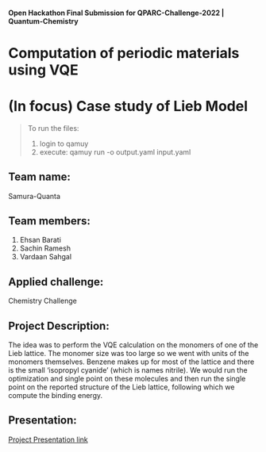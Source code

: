 #### Open Hackathon Final Submission for QPARC-Challenge-2022 | Quantum-Chemistry

# Computation of periodic materials using VQE
# (In focus) Case study of Lieb Model

> To run the files:
> 1. login to qamuy
> 2. execute: qamuy run -o output.yaml input.yaml

## Team name:
Samura-Quanta

## Team members:
1. Ehsan Barati
2. Sachin Ramesh 
3. Vardaan Sahgal 

## Applied challenge:
Chemistry Challenge

## Project Description:
The idea was to perform the VQE calculation on the monomers of one of the Lieb lattice. The monomer size was too large so we went with units of the monomers themselves. Benzene makes up for most of the lattice and there is the small ‘isopropyl cyanide’ (which is names nitrile). We would run the optimization and single point on these molecules and then run the single point on the reported structure of the Lieb lattice, following which we compute the binding energy.

## Presentation:
[Project Presentation link](https://docs.google.com/presentation/d/1ob_HsXh8uv0uTQEB3BnR67Nwv5oZeNjrl_mGCy8o6SI/edit?usp=sharing)
